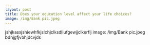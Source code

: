 ```yaml
---
layout: post
title: Does your education level affect your life choices?
image: /img/Bank pic.jpeg
---
```


jshjkasxjshiewhfkjslchjclksdliufgewjjclkerflj
image: /img/Bank pic.jpeg
bdhjgfjvbhjdcvjds

